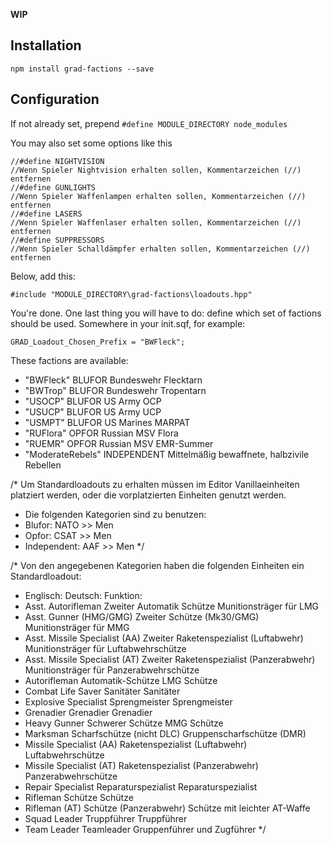 **WIP**


## Installation

`npm install grad-factions --save`

## Configuration

If not already set, prepend `#define MODULE_DIRECTORY node_modules`

You may also set some options like this

```
//#define NIGHTVISION                                                           //Wenn Spieler Nightvision erhalten sollen, Kommentarzeichen (//) entfernen
//#define GUNLIGHTS                                                             //Wenn Spieler Waffenlampen erhalten sollen, Kommentarzeichen (//) entfernen
//#define LASERS                                                                //Wenn Spieler Waffenlaser erhalten sollen, Kommentarzeichen (//) entfernen
//#define SUPPRESSORS                                                           //Wenn Spieler Schalldämpfer erhalten sollen, Kommentarzeichen (//) entfernen

```

Below, add this:

```
#include "MODULE_DIRECTORY\grad-factions\loadouts.hpp"
```

You're done. One last thing you will have to do: define which set of factions should be used.
Somewhere in your init.sqf, for example:

`GRAD_Loadout_Chosen_Prefix = "BWFleck";`

These factions are available:

*   "BWFleck"         BLUFOR        Bundeswehr Flecktarn
*   "BWTrop"          BLUFOR        Bundeswehr Tropentarn
*   "USOCP"           BLUFOR        US Army OCP
*   "USUCP"           BLUFOR        US Army UCP
*   "USMPT"           BLUFOR        US Marines MARPAT
*   "RUFlora"         OPFOR         Russian MSV Flora
*   "RUEMR"           OPFOR         Russian MSV EMR-Summer
*   "ModerateRebels"  INDEPENDENT   Mittelmäßig bewaffnete, halbzivile Rebellen



/*  Um Standardloadouts zu erhalten müssen im Editor Vanillaeinheiten platziert werden, oder die vorplatzierten Einheiten genutzt werden.
*   Die folgenden Kategorien sind zu benutzen:
*   Blufor:         NATO >> Men
*   Opfor:          CSAT >> Men
*   Independent:    AAF >> Men
*/


/*  Von den angegebenen Kategorien haben die folgenden Einheiten ein Standardloadout:
*   Englisch:                                 Deutsch:                                          Funktion:
*   Asst. Autorifleman                        Zweiter Automatik Schütze                         Munitionsträger für LMG
*   Asst. Gunner (HMG/GMG)                    Zweiter Schütze (Mk30/GMG)                        Munitionsträger für MMG
*   Asst. Missile Specialist (AA)             Zweiter Raketenspezialist (Luftabwehr)            Munitionsträger für Luftabwehrschütze
*   Asst. Missile Specialist (AT)             Zweiter Raketenspezialist (Panzerabwehr)          Munitionsträger für Panzerabwehrschütze
*   Autorifleman                              Automatik-Schütze                                 LMG Schütze
*   Combat Life Saver                         Sanitäter                                         Sanitäter
*   Explosive Specialist                      Sprengmeister                                     Sprengmeister
*   Grenadier                                 Grenadier                                         Grenadier
*   Heavy Gunner                              Schwerer Schütze                                  MMG Schütze
*   Marksman                                  Scharfschütze (nicht DLC)                         Gruppenscharfschütze (DMR)
*   Missile Specialist (AA)                   Raketenspezialist (Luftabwehr)                    Luftabwehrschütze
*   Missile Specialist (AT)                   Raketenspezialist (Panzerabwehr)                  Panzerabwehrschütze
*   Repair Specialist                         Reparaturspezialist                               Reparaturspezialist
*   Rifleman                                  Schütze                                           Schütze
*   Rifleman (AT)                             Schütze (Panzerabwehr)                            Schütze mit leichter AT-Waffe
*   Squad Leader                              Truppführer                                       Truppführer
*   Team Leader                               Teamleader                                        Gruppenführer und Zugführer
*/
